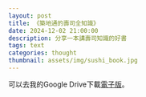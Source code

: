```yaml
---
layout: post
title: 《築地通的壽司全知識》
date: 2024-12-02 21:00:00
description: 分享一本講壽司知識的好書
tags: text
categories: thought
thumbnail: assets/img/sushi_book.jpg
---
```


可以去我的Google Drive下載[電子版](https://drive.google.com/file/d/1S8OliLw8RWXpDhGkISlgYz8umdAq0ola/view?usp=drive_link)。
